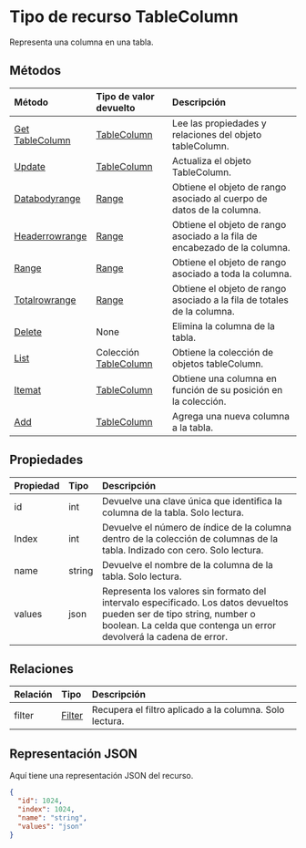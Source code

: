 # <a name="tablecolumn-resource-type"></a>Tipo de recurso TableColumn

Representa una columna en una tabla.


## <a name="methods"></a>Métodos

| Método           | Tipo de valor devuelto    |Descripción|
|:---------------|:--------|:----------|
|[Get TableColumn](../api/tablecolumn_get.md) | [TableColumn](tablecolumn.md) |Lee las propiedades y relaciones del objeto tableColumn.|
|[Update](../api/tablecolumn_update.md) | [TableColumn](tablecolumn.md)    |Actualiza el objeto TableColumn. |
|[Databodyrange](../api/tablecolumn_databodyrange.md)|[Range](range.md)|Obtiene el objeto de rango asociado al cuerpo de datos de la columna.|
|[Headerrowrange](../api/tablecolumn_headerrowrange.md)|[Range](range.md)|Obtiene el objeto de rango asociado a la fila de encabezado de la columna.|
|[Range](../api/tablecolumn_range.md)|[Range](range.md)|Obtiene el objeto de rango asociado a toda la columna.|
|[Totalrowrange](../api/tablecolumn_totalrowrange.md)|[Range](range.md)|Obtiene el objeto de rango asociado a la fila de totales de la columna.|
|[Delete](../api/tablecolumn_delete.md)|None|Elimina la columna de la tabla.|
|[List](../api/tablecolumn_list.md) | Colección [TableColumn](tablecolumn.md) |Obtiene la colección de objetos tableColumn. |
|[Itemat](../api/tablecolumncollection_itemat.md)|[TableColumn](tablecolumn.md)|Obtiene una columna en función de su posición en la colección.|
|[Add](../api/tablecolumncollection_add.md)|[TableColumn](tablecolumn.md)|Agrega una nueva columna a la tabla.|


## <a name="properties"></a>Propiedades
| Propiedad       | Tipo    |Descripción|
|:---------------|:--------|:----------|
|id|int|Devuelve una clave única que identifica la columna de la tabla. Solo lectura.|
|Index|int|Devuelve el número de índice de la columna dentro de la colección de columnas de la tabla. Indizado con cero. Solo lectura.|
|name|string|Devuelve el nombre de la columna de la tabla. Solo lectura.|
|values|json|Representa los valores sin formato del intervalo especificado. Los datos devueltos pueden ser de tipo string, number o boolean. La celda que contenga un error devolverá la cadena de error.|

## <a name="relationships"></a>Relaciones
| Relación | Tipo    |Descripción|
|:---------------|:--------|:----------|
|filter|[Filter](filter.md)|Recupera el filtro aplicado a la columna. Solo lectura.|

## <a name="json-representation"></a>Representación JSON

Aquí tiene una representación JSON del recurso.

<!-- {
  "blockType": "resource",
  "optionalProperties": [

  ],
  "@odata.type": "microsoft.graph.tableColumn"
}-->

```json
{
  "id": 1024,
  "index": 1024,
  "name": "string",
  "values": "json"
}

```

<!-- uuid: 8fcb5dbc-d5aa-4681-8e31-b001d5168d79
2015-10-25 14:57:30 UTC -->
<!-- {
  "type": "#page.annotation",
  "description": "TableColumn resource",
  "keywords": "",
  "section": "documentation",
  "tocPath": ""
}-->